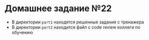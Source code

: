 # Домашнее задание №22 

- В директории `part1` находятся решенные задания с тренажера
- В директории `part2` находится файл с code review коллеги по обучению

